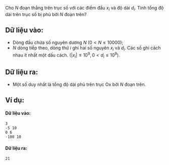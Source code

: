 Cho $N$ đoạn thẳng trên trục số với các điểm đầu $x_i$ và độ dài $d_i$. Tính tổng độ dài trên trục số bị phủ bởi $N$ đoạn trên?

## Dữ liệu vào:
- Dòng đầu chứa số nguyên dương $N\ (0< N≤10000)$;
- $N$ dòng tiếp theo, dòng thứ $i$ ghi hai số nguyên $x_i$ và $d_i$. Các số ghi cách nhau ít nhất một dấu cách. $(|x_i|≤10^9, 0< d_i≤10^9)$.

## Dữ liệu ra:
- Một số duy nhất là tổng độ dài phủ trên trục Ox bởi $N$ đoạn trên.

## Ví dụ:
#### Dữ liệu vào:
```
3
-5 10
0 6
-100 10
```

#### Dữ liệu ra:
```
21
```